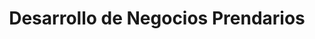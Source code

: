 ---
title: "Desarrollo de Negocios Prendarios"
url: /toluca-de-lerdo/desarrollo-de-negocios-prendarios/
shop: alquiler
---
